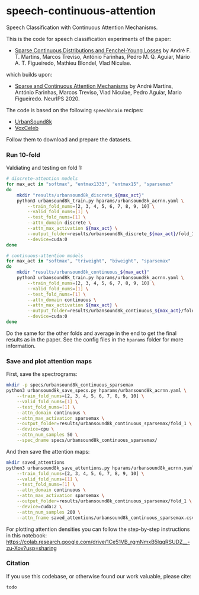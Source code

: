 # speech-continuous-attention

Speech Classification with Continuous Attention Mechanisms.

This is the code for speech classification experiments of the paper:
- [Sparse Continuous Distributions and Fenchel-Young Losses](https://arxiv.org/abs/2108.01988) by André F. T. Martins, Marcos Treviso, António Farinhas, Pedro M. Q. Aguiar, Mário A. T. Figueiredo, Mathieu Blondel, Vlad Niculae.

which builds upon:
- [Sparse and Continuous Attention Mechanisms](https://papers.neurips.cc/paper/2020/hash/f0b76267fbe12b936bd65e203dc675c1-Abstract.html) by André Martins, António Farinhas, Marcos Treviso, Vlad Niculae, Pedro Aguiar, Mario Figueiredo. NeurIPS 2020.


The code is based on the following `speechbrain` recipes:
- [UrbanSound8k](https://github.com/speechbrain/speechbrain/tree/develop/recipes/UrbanSound8k)
- [VoxCeleb](https://github.com/speechbrain/speechbrain/tree/develop/recipes/VoxCeleb/SpeakerRec)

Follow them to download and prepare the datasets.


### Run 10-fold

Valdiating and testing on fold 1:
```bash
# discrete-attention models
for max_act in "softmax", "entmax1333", "entmax15", "sparsemax"
do
    mkdir "results/urbansound8k_discrete_${max_act}"
    python3 urbansound8k_train.py hparams/urbansound8k_acrnn.yaml \
        --train_fold_nums=[2, 3, 4, 5, 6, 7, 8, 9, 10] \
        --valid_fold_nums=[1] \
        --test_fold_nums=[1] \
        --attn_domain discrete \
        --attn_max_activation ${max_act} \
        --output_folder=results/urbansound8k_discrete_${max_act}/fold_1 \
        --device=cuda:0
done

# continuous-attention models
for max_act in "softmax", "triweight", "biweight", "sparsemax"
do
    mkdir "results/urbansound8k_continuous_${max_act}"
    python3 urbansound8k_train.py hparams/urbansound8k_acrnn.yaml \
        --train_fold_nums=[2, 3, 4, 5, 6, 7, 8, 9, 10] \
        --valid_fold_nums=[1] \
        --test_fold_nums=[1] \
        --attn_domain continuous \
        --attn_max_activation ${max_act} \
        --output_folder=results/urbansound8k_continuous_${max_act}/fold_1 \
        --device=cuda:0 
done
```

Do the same for the other folds and average in the end to get the final results as in the paper. 
See the config files in the `hparams` folder for more information.


### Save and plot attention maps

First, save the spectrograms:
```bash
mkdir -p specs/urbansound8k_continuous_sparsemax
python3 urbansound8k_save_specs.py hparams/urbansound8k_acrnn.yaml \
    --train_fold_nums=[2, 3, 4, 5, 6, 7, 8, 9, 10] \
    --valid_fold_nums=[1] \
    --test_fold_nums=[1] \
    --attn_domain continuous \
    --attn_max_activation sparsemax \
    --output_folder=results/urbansound8k_continuous_sparsemax/fold_1 \
    --device=cpu \
    --attn_num_samples 50 \
    --spec_dname specs/urbansound8k_continuous_sparsemax/
```

And then save the attention maps:
```bash
mkdir saved_attentions
python3 urbansound8k_save_attentions.py hparams/urbansound8k_acrnn.yaml \
    --train_fold_nums=[2, 3, 4, 5, 6, 7, 8, 9, 10] \
    --valid_fold_nums=[1] \
    --test_fold_nums=[1] \
    --attn_domain continuous \
    --attn_max_activation sparsemax \
    --output_folder=results/urbansound8k_continuous_sparsemax/fold_1 \
    --device=cuda:2 \
    --attn_num_samples 200 \
    --attn_fname saved_attentions/urbansound8k_continuous_sparsemax.csv
```

For plotting attention densities you can follow the step-by-step instructions in this notebook: https://colab.research.google.com/drive/1Ce51VB_rgmNmxB5lggRSUDZ__-zu-Xov?usp=sharing


### Citation
If you use this codebase, or otherwise found our work valuable, please cite:
```
todo
```

